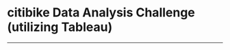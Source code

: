 # citibike Data Analysis Challenge (utilizing Tableau)
----------------------------------------------------------
